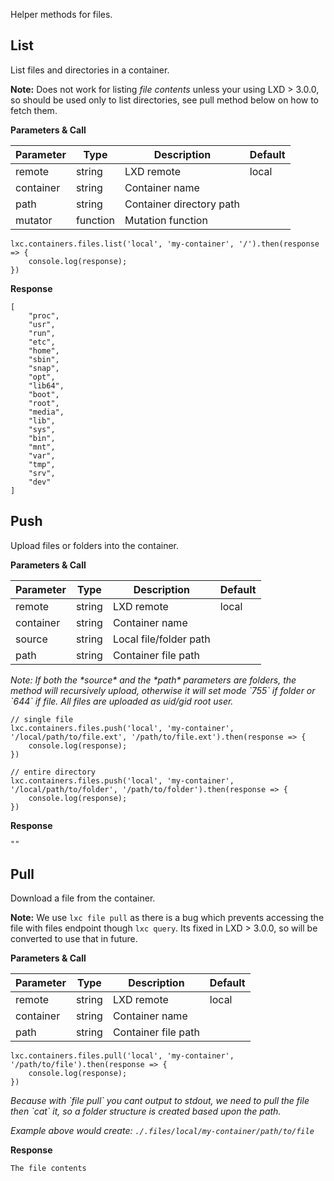 Helper methods for files.

## List

List files and directories in a container.

**Note:** Does not work for listing *file contents* unless your using LXD > 3.0.0, 
so should be used only to list directories, see pull method below on how to 
fetch them.


**Parameters & Call**

| Parameter    | Type          | Description   | Default       |
| ----------   | ------------- | ------------- | ------------- | 
| remote       | string        | LXD remote    | local         |
| container    | string        | Container name    |           |
| path         | string        | Container directory path | |
| mutator      | function      | Mutation function |           |

```
lxc.containers.files.list('local', 'my-container', '/').then(response => {
    console.log(response);
})
```

**Response**
```
[
    "proc",
    "usr",
    "run",
    "etc",
    "home",
    "sbin",
    "snap",
    "opt",
    "lib64",
    "boot",
    "root",
    "media",
    "lib",
    "sys",
    "bin",
    "mnt",
    "var",
    "tmp",
    "srv",
    "dev"
]
```

## Push

Upload files or folders into the container.

**Parameters & Call**

| Parameter    | Type          | Description   | Default       |
| ----------   | ------------- | ------------- | ------------- | 
| remote       | string        | LXD remote    | local         |
| container    | string        | Container name    |           |
| source       | string        | Local file/folder path |      |
| path         | string        | Container file path |         |

<em>
    Note: If both the *source* and the *path* parameters are folders, the method will
    recursively upload, otherwise it will set mode `755` if folder or `644` if file.
    All files are uploaded as uid/gid root user.
</em>

```
// single file
lxc.containers.files.push('local', 'my-container', '/local/path/to/file.ext', '/path/to/file.ext').then(response => {
    console.log(response);
})

// entire directory
lxc.containers.files.push('local', 'my-container', '/local/path/to/folder', '/path/to/folder').then(response => {
    console.log(response);
})
```

**Response**
```
""
```

## Pull

Download a file from the container.

**Note:** We use `lxc file pull` as there is a bug which prevents accessing the file with 
files endpoint though `lxc query`. Its fixed in LXD > 3.0.0, so will be converted 
to use that in future.

**Parameters & Call**

| Parameter    | Type          | Description   | Default       |
| ----------   | ------------- | ------------- | ------------- | 
| remote       | string        | LXD remote    | local         |
| container    | string        | Container name    |           |
| path         | string        | Container file path |

```
lxc.containers.files.pull('local', 'my-container', '/path/to/file').then(response => {
    console.log(response);
})
```

<em>
    Because with `file pull` you cant output to stdout, we need to pull the file then `cat` it,
    so a folder structure is created based upon the path.
</em>

<em>Example above would create: `./.files/local/my-container/path/to/file`</em>

**Response**
```
The file contents
```
